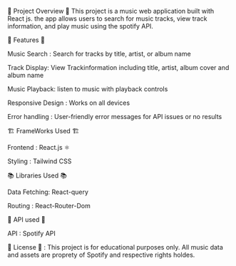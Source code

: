 🚀 Project Overview 🚀
This project is a music web application built with React js. the app allows users to search for music tracks, view track information, and play music using the spotify API.

📝 Features 📝 

Music Search : Search for tracks by title, artist, or album name

Track Display: View Trackinformation including title, artist, album cover and album name

Music Playback: listen to music with playback controls

Responsive Design : Works on all devices

Error handling : User-friendly error messages for API issues or no results

🏗️ FrameWorks Used 🏗️

Frontend : React.js ⚛️

Styling : Tailwind CSS

📚 Libraries Used 📚

Data Fetching: React-query

Routing : React-Router-Dom

📨 API used 📨

API : Spotify API

📜 License 📜 :
This project is for educational purposes only. All music data and assets are proprety of Spotify and respective rights holdes.

